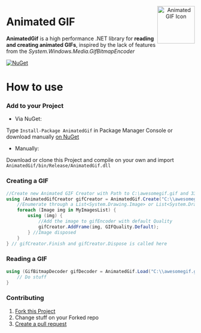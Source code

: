 <p align="center">
    <img align="right" src="https://raw.githubusercontent.com/mrousavy/AnimatedGif/master/AnimatedGif/Icon.ico" alt="Animated GIF Icon" height=100>
    <h1 align="left">Animated GIF</h1>
</p>

**AnimatedGif** is a high performance .NET library for **reading and creating animated GIFs**, inspired by the lack of features from the *System.Windows.Media.GifBitmapEncoder*

[![NuGet](https://img.shields.io/nuget/dt/AnimatedGif.svg)](https://www.nuget.org/packages/AnimatedGif/)

# How to use

### Add to your Project
* Via NuGet:

Type `Install-Package AnimatedGif` in Package Manager Console or download manually [on NuGet](http://www.nuget.org/packages/AnimatedGif/)

* Manually: 

Download or clone this Project and compile on your own and import `AnimatedGif/bin/Release/AnimatedGif.dll`

### Creating a GIF
```c#
//Create new Animated GIF Creator with Path to C:\awesomegif.gif and 33ms delay between frames (=30 fps)
using (AnimatedGifCreator gifCreator = AnimatedGif.Create("C:\\awesomegif.gif", 33)) {
    //Enumerate through a List<System.Drawing.Image> or List<System.Drawing.Bitmap> for example
    foreach (Image img in MyImagesList) {
        using (img) {
            //Add the image to gifEncoder with default Quality
            gifCreator.AddFrame(img, GIFQuality.Default);
        } //Image disposed
    }
} // gifCreator.Finish and gifCreator.Dispose is called here
```

### Reading a GIF
```c#
using (GifBitmapDecoder gifDecoder = AnimatedGif.Load("C:\\awesomegif.gif")) {
    // Do stuff
}
```


### Contributing

1. [Fork this Project](https://github.com/mrousavy/AnimatedGif/fork)
2. Change stuff on your Forked repo
3. [Create a pull request](https://github.com/mrousavy/AnimatedGif/compare)
